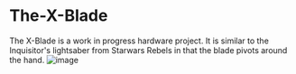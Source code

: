 # The-X-Blade
The X-Blade is a work in progress hardware project. It is similar to the Inquisitor's lightsaber from Starwars Rebels in that the blade pivots around the hand.
![image](https://user-images.githubusercontent.com/78220607/164955637-3a92159d-7f7d-4627-9f95-46a0491f0df0.png)
